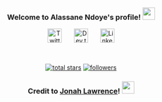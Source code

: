 <h3 align="center">
  Welcome to Alassane Ndoye's profile!
  <img src="https://media.giphy.com/media/hvRJCLFzcasrR4ia7z/giphy.gif" width="28">
</h3>

<!-- Social icons section -->
<p align="center">
  <a href="https://twitter.com/aloutndoye"><img width="32px" alt="Twitter" title="Twitter" src="https://assets.stickpng.com/images/580b57fcd9996e24bc43c53e.png"/></a>
  &#8287;&#8287;&#8287;&#8287;&#8287;
  <a href="https://dev.to/aloundoye"><img width="32px" alt="Dev.to" title="aloundoye Dev.to" src="https://i.imgur.com/mVm29vK.png"></a>
  &#8287;&#8287;&#8287;&#8287;&#8287;
  <a href="https://www.linkedin.com/in/aloutndoye/"><img width="32px" alt="Linkedin" title="Linkedin" src="https://i.imgur.com/OQUXwNp.png"/></a>
</p>

<br/>

<!-- Social badges section -->
<!-- Badges with custom icons - https://github.com/DenverCoder1/custom-icon-badges -->
<!-- YouTube stats - https://github.com/DenverCoder1/github-readme-youtube-stats -->
<!-- View counter - https://github.com/DenverCoder1/Simple-View-Counter -->
<!-- Star counter - https://github.com/idealclover/GitHub-Star-Counter -->
<p align="center">
  <a href="https://github.com/aloundoye?tab=repositories&sort=stargazers">
    <img alt="total stars" title="Total stars on GitHub" src="https://custom-icon-badges.herokuapp.com/badge/dynamic/json?logo=star&color=55960c&labelColor=488207&label=Stars&style=for-the-badge&query=%24.stars&url=https://api.github-star-counter.workers.dev/user/aloundoye"/></a>
  <a href="https://github.com/aloundoye?tab=followers">
    <img alt="followers" title="Follow me on Github" src="https://custom-icon-badges.herokuapp.com/github/followers/aloundoye?color=236ad3&labelColor=1155ba&style=for-the-badge&logo=person-add&label=Follow&logoColor=white"/></a>
</p>

<h3 align="center">
  Credit to <a href="https://github.com/DenverCoder1">Jonah Lawrence</a>!
  <img src="https://media.giphy.com/media/hvRJCLFzcasrR4ia7z/giphy.gif" width="28">
</h3>
